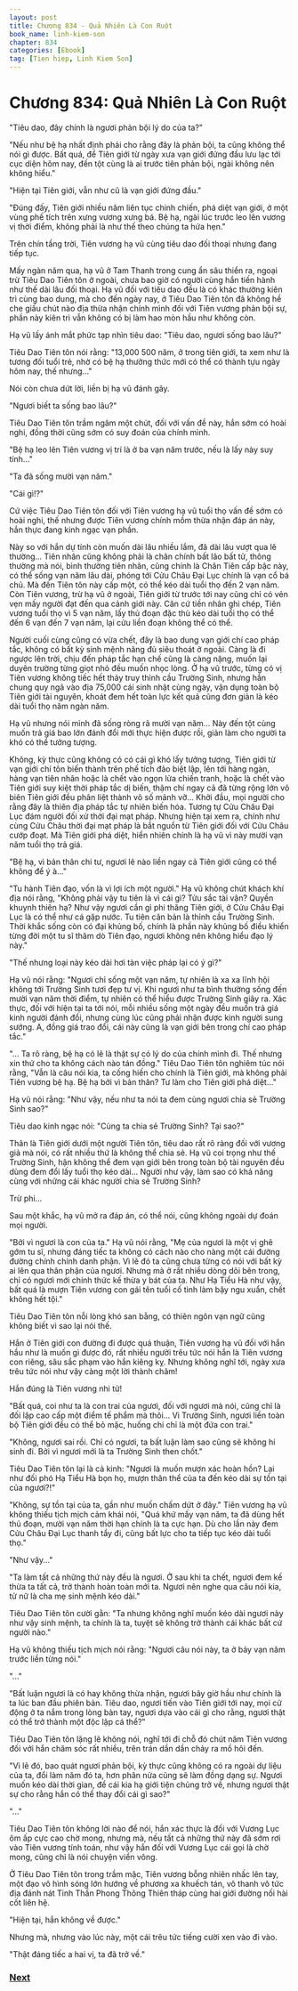 ```yaml
---
layout: post
title: Chương 834 - Quả Nhiên Là Con Ruột
book_name: linh-kiem-son
chapter: 834
categories: [Ebook]
tag: [Tien hiep, Linh Kiem Son]
---
```


# Chương 834: Quả Nhiên Là Con Ruột

"Tiêu dao, đây chính là ngươi phản bội lý do của ta?"

"Nếu như bệ hạ nhất định phải cho rằng đây là phản bội, ta cũng không thể nói gì được. Bất quá, để Tiên giới từ ngày xưa vạn giới đứng đầu lưu lạc tới cục diện hôm nay, đến tột cùng là ai trước tiên phản bội, ngài không nên không hiểu."

"Hiện tại Tiên giới, vẫn như cũ là vạn giới đứng đầu."

"Đúng đấy, Tiên giới nhiều năm liên tục chinh chiến, phá diệt vạn giới, ở một vùng phế tích trên xưng vương xưng bá. Bệ hạ, ngài lúc trước leo lên vương vị thời điểm, không phải là như thế theo chúng ta hứa hẹn."

Trên chín tầng trời, Tiên vương hạ vũ cùng tiêu dao đối thoại nhưng đang tiếp tục.

Mấy ngàn năm qua, hạ vũ ở Tam Thanh trong cung ẩn sâu thiển ra, ngoại trừ Tiêu Dao Tiên tôn ở ngoài, chưa bao giờ có người cùng hắn tiến hành như thế dài lâu đối thoại. Hạ vũ đối với tiêu dao đều là có khác thường kiên trì cùng bao dung, mà cho đến ngày nay, ở Tiêu Dao Tiên tôn đã không hề che giấu chút nào địa thừa nhận chính mình đối với Tiên vương phản bội sự, phần này kiên trì vẫn không có bị làm hao mòn hầu như không còn.

Hạ vũ lấy ánh mắt phức tạp nhìn tiêu dao: "Tiêu dao, ngươi sống bao lâu?"

Tiêu Dao Tiên tôn nói rằng: "13,000 500 năm, ở trong tiên giới, ta xem như là tương đối tuổi trẻ, nhờ có bệ hạ thưởng thức mới có thể có thành tựu ngày hôm nay, thế nhưng..."

Nói còn chưa dứt lời, liền bị hạ vũ đánh gãy.

"Ngươi biết ta sống bao lâu?"

Tiêu Dao Tiên tôn trầm ngâm một chút, đối với vấn đề này, hắn sớm có hoài nghi, đồng thời cũng sớm có suy đoán của chính mình.

"Bệ hạ leo lên Tiên vương vị trí là ở ba vạn năm trước, nếu là lấy này suy tính..."

"Ta đã sống mười vạn năm."

"Cái gì!?"

Cứ việc Tiêu Dao Tiên tôn đối với Tiên vương hạ vũ tuổi thọ vấn đề sớm có hoài nghi, thế nhưng được Tiên vương chính mồm thừa nhận đáp án này, hắn thực đang kinh ngạc vạn phần.

Này so với hắn dự tính còn muốn dài lâu nhiều lắm, đã dài lâu vượt qua lẽ thường... Tiên nhân cũng không phải là chân chính bất lão bất tử, thông thường mà nói, bình thường tiên nhân, cũng chính là Chân Tiên cấp bậc này, có thể sống vạn năm lâu dài, phóng tới Cửu Châu Đại Lục chính là vạn cổ bá chủ. Mà đến Tiên tôn này cấp một, có thể kéo dài tuổi thọ đến 2 vạn năm. Còn Tiên vương, trừ hạ vũ ở ngoài, Tiên giới từ trước tới nay cũng chỉ có vẻn vẹn mấy người đạt đến qua cảnh giới này. Căn cứ tiền nhân ghi chép, Tiên vương tuổi thọ vì 5 vạn năm, lấy thủ đoạn đặc thù kéo dài tuổi thọ có thể đến 6 vạn đến 7 vạn năm, lại cửu liền đoạn không thể có thể.

Người cuối cùng cũng có vừa chết, đây là bao dung vạn giới chí cao pháp tắc, không có bất kỳ sinh mệnh năng đủ siêu thoát ở ngoài. Càng là đi ngược lên trời, chịu đến pháp tắc hạn chế cũng là càng nặng, muốn lại duyên trường từng giọt nhỏ đều muốn nhọc lòng. Ở hạ vũ trước, từng có vị Tiên vương không tiếc hết thảy truy thỉnh cầu Trường Sinh, nhưng hắn chung quy ngã vào địa 75,000 cái sinh nhật cùng ngày, vận dụng toàn bộ Tiên giới tài nguyên, khoát đem hết toàn lực kết quả cũng đơn giản là kéo dài tuổi thọ năm ngàn năm.

Hạ vũ nhưng nói mình đã sống ròng rã mười vạn năm... Này đến tột cùng muốn trả giá bao lớn đánh đổi mới thực hiện được rồi, giản làm cho người ta khó có thể tưởng tượng.

Không, kỳ thực cũng không có có cái gì khó lấy tưởng tượng, Tiên giới từ vạn giới chí tôn biến thành trên phế tích đảo biệt lập, lên tới hàng ngàn, hàng vạn tiên nhân hoặc là chết vào ngọn lửa chiến tranh, hoặc là chết vào Tiên giới suy kiệt thời pháp tắc dị biến, thậm chí ngay cả đã từng rộng lớn vô biên Tiên giới đều phân liệt thành vô số mảnh vỡ... Khởi đầu, mọi người cho rằng đây là thiên địa pháp tắc tự nhiên biến hóa. Tương tự Cửu Châu Đại Lục đám người đối xử thời đại mạt pháp. Nhưng hiện tại xem ra, chính như cùng Cửu Châu thời đại mạt pháp là bắt nguồn từ Tiên giới đối với Cửu Châu cướp đoạt. Mà Tiên giới phá diệt, hiển nhiên chính là hạ vũ vì này mười vạn năm tuổi thọ trả giá.

"Bệ hạ, vì bản thân chi tư, ngươi lẽ nào liền ngay cả Tiên giới cũng có thể không để ý à..."

"Tu hành Tiên đạo, vốn là vì lợi ích một người." Hạ vũ không chút khách khí địa nói rằng, "Không phải vậy tu tiên là vì cái gì? Tửu sắc tài vận? Quyền khuynh thiên hạ? Như vậy ngươi cần gì phi thăng Tiên giới, ở Cửu Châu Đại Lục là có thể như cá gặp nước. Tu tiên căn bản là thỉnh cầu Trường Sinh. Thời khắc sống còn có đại khủng bố, chính là phần này khủng bố điều khiển từng đời một tu sĩ thăm dò Tiên đạo, ngươi không nên không hiểu đạo lý này."

"Thế nhưng loại này kéo dài hơi tàn việc pháp lại có ý gì?"

Hạ vũ nói rằng: "Ngươi chỉ sống một vạn năm, tự nhiên là xa xa lĩnh hội không tới Trường Sinh tươi đẹp tư vị. Khi ngươi như ta bình thường sống đến mười vạn năm thời điểm, tự nhiên có thể hiểu được Trường Sinh giây ra. Xác thực, đối với hiện tại ta tới nói, mỗi nhiều sống một ngày đều muốn trả giá kinh người đánh đổi, nhưng cùng lúc cũng phải nhận được kinh người sung sướng. A, đồng giá trao đổi, cái này cũng là vạn giới bên trong chí cao pháp tắc."

"... Ta rõ ràng, bệ hạ có lẽ là thật sự có lý do của chính mình đi. Thế nhưng xin thứ cho ta không cách nào tán đồng." Tiêu Dao Tiên tôn nghiêm túc nói rằng, "Vẫn là câu nói kia, ta cống hiến cho chính là Tiên giới, mà không phải Tiên vương bệ hạ. Bệ hạ bởi vì bản thân? Tư làm cho Tiên giới phá diệt..."

Hạ vũ nói rằng: "Như vậy, nếu như ta nói ta đem cùng ngươi chia sẻ Trường Sinh sao?"

Tiêu dao kinh ngạc nói: "Cùng ta chia sẻ Trường Sinh? Tại sao?"

Thân là Tiên giới dưới một người Tiên tôn, tiêu dao rất rõ ràng đối với vương giả mà nói, có rất nhiều thứ là không thể chia sẻ. Hạ vũ coi trọng như thế Trường Sinh, hận không thể đem vạn giới bên trong toàn bộ tài nguyên đều dùng đem đổi lấy tuổi thọ kéo dài... Người như vậy, làm sao có khả năng cùng với những cái khác người chia sẻ Trường Sinh?

Trừ phi...

Sau một khắc, hạ vũ mở ra đáp án, có thể nói, cũng không ngoài dự đoán mọi người.

"Bởi vì ngươi là con của ta." Hạ vũ nói rằng, "Mẹ của ngươi là một vị ghê gớm tu sĩ, nhưng đáng tiếc ta không có cách nào cho nàng một cái đường đường chính chính danh phận. Vì lẽ đó ta cũng chưa từng có nói với bất kỳ ai lên qua thân phận của ngươi. Nhưng mà ở rất nhiều dòng dõi bên trong, chỉ có ngươi mới chính thức kế thừa y bát của ta. Như Hạ Tiểu Hà như vậy, bất quá là mượn Tiên vương con gái tên tuổi cố tình làm bậy ngu xuẩn, chết không hết tội."

Tiêu Dao Tiên tôn nỗi lòng khó san bằng, có thiên ngôn vạn ngữ cũng không biết vì sao lại nói thế.

Hắn ở Tiên giới con đường đi được quá thuận, Tiên vương hạ vũ đối với hắn hầu như là muốn gì được đó, rất nhiều người trêu tức nói hắn là Tiên vương con riêng, sâu sắc phạm vào hắn kiêng kỵ. Nhưng không nghĩ tới, ngày xưa trêu tức nói như vậy càng một lời thành châm!

Hắn đúng là Tiên vương nhi tử!

"Bất quá, coi như ta là con trai của ngươi, đối với ngươi mà nói, cũng chỉ là đối lập cao cấp một điểm tế phẩm mà thôi... Vì Trường Sinh, ngươi liền toàn bộ Tiên giới đều có thể bỏ mặc, huống chi chỉ là một đứa con trai."

"Không, ngươi sai rồi. Chỉ có ngươi, ta bất luận làm sao cũng sẽ không hi sinh đi. Bởi vì ngươi mới là ta Trường Sinh then chốt."

Tiêu Dao Tiên tôn lại là cả kinh: "Ngươi là muốn mượn xác hoàn hồn? Lại như đối phó Hạ Tiểu Hà bọn họ, mượn thân thể của ta đến kéo dài sự tồn tại của ngươi?!"

"Không, sự tồn tại của ta, gần như muốn chấm dứt ở đây." Tiên vương hạ vũ không thiếu tịch mịch cảm khái nói, "Quá khứ mấy vạn năm, ta đã dùng hết thủ đoạn, mười vạn năm thời hạn chính là ta cực hạn. Dù cho lần này đem Cửu Châu Đại Lục thanh tẩy đi, cũng bất lực cho ta tiếp tục kéo dài tuổi thọ."

"Như vậy..."

"Ta làm tất cả những thứ này đều là ngươi. Ở sau khi ta chết, ngươi đem kế thừa ta tất cả, trở thành hoàn toàn mới ta. Ngươi nên nghe qua câu nói kia, tử nữ là cha mẹ sinh mệnh kéo dài."

Tiêu Dao Tiên tôn cười gằn: "Ta nhưng không nghĩ muốn kéo dài ngươi này như vậy sinh mệnh, ta chính là ta, tuyệt sẽ không trở thành cái khác bất cứ người nào."

Hạ vũ không thiếu tịch mịch nói rằng: "Ngươi câu nói này, ta ở bảy vạn năm trước liền từng nói."

"..."

"Bất luận ngươi là có hay không thừa nhận, ngươi bây giờ hầu như chính là ta lúc ban đầu phiên bản. Tiêu dao, ngươi tiến vào Tiên giới tới nay, mọi cử động ở ta nắm trong lòng bàn tay, ngươi dựa vào cái gì cho rằng, ngươi thật có thể trở thành một độc lập cá thể?"

Tiêu Dao Tiên tôn lặng lẽ không nói, nghĩ tới đi chỗ đó chút năm Tiên vương đối với hắn chăm sóc rất nhiều, trên trán dần dần chảy ra mồ hôi đến.

"Vì lẽ đó, bao quát ngươi phản bội, kỳ thực cũng không có ra ngoài dự liệu của ta, đổi làm năm đó ta, hơn phân nửa cũng sẽ làm đồng dạng sự. Ngươi muốn kéo dài thời gian, để cái kia hạ giới tiện chủng trở về, nhưng ngươi thật sự cho rằng hắn có thể thay đổi cái gì sao?"

"..."

Tiêu Dao Tiên tôn không lời nào để nói, hắn xác thực là đối với Vương Lục ôm ấp cực cao chờ mong, nhưng mà, nếu tất cả những thứ này đã sớm rơi vào Tiên vương tính toán, như vậy hắn đối với Vương Lục cái gọi là chờ mong, cũng chỉ là nói chuyện viển vông.

Ở Tiêu Dao Tiên tôn trong trầm mặc, Tiên vương bỗng nhiên nhấc lên tay, một đạo vô hình sóng lớn hướng về phương xa khuếch tán, vô thanh vô tức địa đánh nát Tinh Thần Phong Thông Thiên tháp cùng hai giới đường nối hài cốt liên hệ.

"Hiện tại, hắn không về được."

Nhưng mà, nhưng vào lúc này, một cái trêu tức tiếng cười xen vào đi vào.

"Thật đáng tiếc a hai vị, ta đã trở về."

### [Next](./chuong-835.html)
